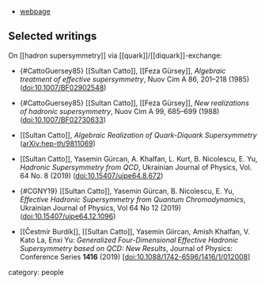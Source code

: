 
* [webpage](https://www.baruch.cuny.edu/wsas/academics/natural_science/scatto.htm)


## Selected writings

On [[hadron supersymmetry]] via [[quark]]/[[diquark]]-exchange:

* {#CattoGuersey85} [[Sultan Catto]], [[Feza Gürsey]], _Algebraic treatment of effective supersymmetry_, Nuov Cim A 86, 201–218 (1985) ([doi:10.1007/BF02902548](https://doi.org/10.1007/BF02902548))

* {#CattoGuersey85} [[Sultan Catto]], [[Feza Gürsey]], _New realizations of hadronic supersymmetry_, Nuov Cim A 99, 685–699 (1988) ([doi:10.1007/BF02730633](https://doi.org/10.1007/BF02730633))

* [[Sultan Catto]], _Algebraic Realization of Quark-Diquark Supersymmetry_ ([arXiv:hep-th/9811069](https://arxiv.org/abs/hep-th/9811069))

* [[Sultan Catto]], Yasemin Gürcan, A. Khalfan, L. Kurt, B. Nicolescu, E. Yu, _Hadronic Supersymmetry from QCD_, Ukrainian Journal of Physics, Vol. 64 No. 8 (2019) ([doi:10.15407/ujpe64.8.672](https://doi.org/10.15407/ujpe64.8.672))

* {#CGNY19} [[Sultan Catto]], Yasemin Gürcan, B. Nicolescu, E. Yu, _Effective Hadronic Supersymmetry from Quantum Chromodynamics_, Ukrainian Journal of Physics, Vol 64 No 12 (2019)  ([doi:10.15407/ujpe64.12.1096](https://doi.org/10.15407/ujpe64.12.1096))

* [[Čestmír Burdík]], [[Sultan Catto]], Yasemin Giircan, Amish Khalfan, V. Kato La, Enxi Yu: *Generalized Four-Dimensional Effective Hadronic Supersymmetry based on QCD: New Results*, Journal of Physics: Conference Series **1416** (2019) &lbrack;[doi:10.1088/1742-6596/1416/1/012008](https://iopscience.iop.org/article/10.1088/1742-6596/1416/1/012008)&rbrack;



category: people